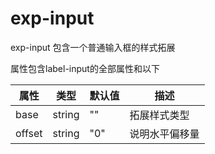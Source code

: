 # exp-input

exp-input 包含一个普通输入框的样式拓展

属性包含label-input的全部属性和以下

| 属性   | 类型   | 默认值 | 描述           |
| ------ | ------ | ------ | -------------- |
| base   | string | ""     | 拓展样式类型   |
| offset | string | "0"    | 说明水平偏移量 |

